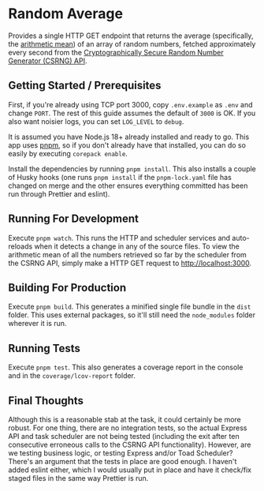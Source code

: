 # Random Average

Provides a single HTTP GET endpoint that returns the average (specifically, the [arithmetic mean](https://en.wikipedia.org/wiki/Arithmetic_mean)) of an array of random numbers, fetched approximately every second from the [Cryptographically Secure Random Number Generator (CSRNG) API](https://csrng.net/).

## Getting Started / Prerequisites

First, if you're already using TCP port 3000, copy `.env.example` as `.env` and change `PORT`. The rest of this guide assumes the default of `3000` is OK. If you also want noisier logs, you can set `LOG_LEVEL` to `debug`.

It is assumed you have Node.js 18+ already installed and ready to go. This app uses [pnpm](https://pnpm.io/), so if you don't already have that installed, you can do so easily by executing `corepack enable`.

Install the dependencies by running `pnpm install`. This also installs a couple of Husky hooks (one runs `pnpm install` if the `pnpm-lock.yaml` file has changed on merge and the other ensures everything committed has been run through Prettier and eslint).

## Running For Development

Execute `pnpm watch`. This runs the HTTP and scheduler services and auto-reloads when it detects a change in any of the source files. To view the arithmetic mean of all the numbers retrieved so far by the scheduler from the CSRNG API, simply make a HTTP GET request to [http://localhost:3000](http://localhost:3000).

## Building For Production

Execute `pnpm build`. This generates a minified single file bundle in the `dist` folder. This uses external packages, so it'll still need the `node_modules` folder wherever it is run.

## Running Tests

Execute `pnpm test`. This also generates a coverage report in the console and in the `coverage/lcov-report` folder.

## Final Thoughts

Although this is a reasonable stab at the task, it could certainly be more robust. For one thing, there are no integration tests, so the actual Express API and task scheduler are not being tested (including the exit after ten consecutive erroneous calls to the CSRNG API functionality). However, are we testing business logic, or testing Express and/or Toad Scheduler? There's an argument that the tests in place are good enough. I haven't added eslint either, which I would usually put in place and have it check/fix staged files in the same way Prettier is run.
